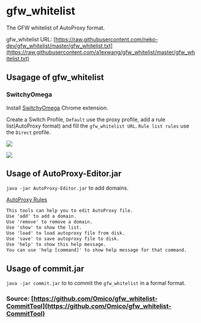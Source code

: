 # gfw_whitelist

The GFW whitelist of AutoProxy format.

gfw_whitelist URL: [https://raw.githubusercontent.com/neko-dev/gfw_whitelist/master/gfw_whitelist.txt](https://raw.githubusercontent.com/a1exwang/gfw_whitelist/master/gfw_whitelist.txt)

## Usagage of gfw_whitelist

### SwitchyOmega

Install [SwitchyOmega](https://chrome.google.com/webstore/detail/padekgcemlokbadohgkifijomclgjgif) Chrome extension.

Create a Switch Profile, `Default` use the proxy profile, add a rule list(AutoProxy format) and fill the `gfw_whitelist URL`. `Rule list rules` use the `Direct` profile.

![](https://ooo.0o0.ooo/2017/01/24/5886e09252eb6.png)

![](https://ooo.0o0.ooo/2017/01/24/5886e0925da91.png)

## Usage of AutoProxy-Editor.jar

`java -jar AutoProxy-Editor.jar` to add domains.

[AutoProxy Rules](https://github.com/neko-dev/gfw_whitelist/blob/master/AutoProxy_Rules.md)

```txt
This tools can help you to edit AutoProxy file.
Use 'add' to add a domain.
Use 'remove' to remove a domain.
Use 'show' to show the list.
Use 'load' to load autoproxy file from disk.
Use 'save' to save autoproxy file to disk.
Use 'help' to show this help message.
You can use 'help [command]' to show help message for that command.
```

## Usage of commit.jar

`java -jar commit.jar` to to commit the `gfw_whitelist` in a formal format.

### Source: [https://github.com/Omico/gfw_whitelist-CommitTool](https://github.com/Omico/gfw_whitelist-CommitTool)
